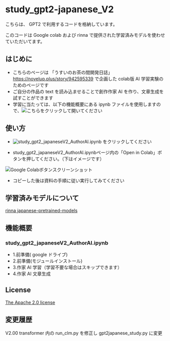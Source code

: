 # study_gpt2-japanese_V2
こちらは、 GPT2 で利用するコードを格納しています。

このコードは Google colab および rinna で提供された学習済みモデルを使わせていただいてます。


## はじめに

 - こちらのページは 「うすいのお茶の間開発日誌」https://novelup.plus/story/942595339 で企画した colab版 AI 学習実験のためのページです
 - ご自分の作品の text を読み込ませることで創作作家 AI を作り、文章生成を試すことができます
 - 学習に当たっては、以下の機能概要にある ipynb ファイルを使用しますので、![こちら](https://github.com/xbarusui/study_gpt2-japanese_V2/blob/main/study_gpt2_japaneseV2_AuthorAI.ipynb)をクリックして開いてください


## 使い方

- ![study_gpt2_japaneseV2_AuthorAI.ipynb](https://github.com/xbarusui/study_gpt2-japanese_V2/blob/main/study_gpt2_japaneseV2_AuthorAI.ipynb) をクリックしてください

 - study_gpt2_japaneseV2_AuthorAI.ipynbページ内の「Open in Colab」ボタンを押してください。（下はイメージです）

![Google Colabボタンスクリーンショット](https://user-images.githubusercontent.com/12935099/132114635-d0625e1f-9763-4a80-8934-b1b40695cad4.png)


- コピーした後は資料の手順に従い実行してみてください


## 学習済みモデルについて

[rinna japanese-pretrained-models](https://github.com/rinnakk/japanese-pretrained-models)



## 機能概要

### study_gpt2_japaneseV2_AuthorAI.ipynb

 - 1.前準備( google ドライブ)
 - 2.前準備(モジュールインストール)
 - 3.作家 AI 学習（学習不要な場合はスキップできます）
 - 4.作家 AI 文章生成


## License

[The Apache 2.0 license](https://www.apache.org/licenses/LICENSE-2.0)

## 変更履歴

V2.00 transformer 内の run_clm.py を修正し gpt2japanese_study.py に変更

